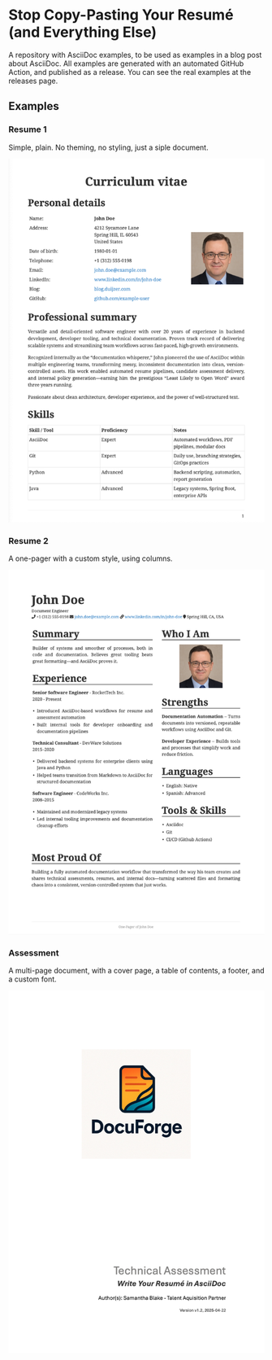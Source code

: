 # Stop Copy-Pasting Your Resumé (and Everything Else)

A repository with AsciiDoc examples, to be used as examples in a blog post about AsciiDoc. All examples are generated with an automated GitHub Action, and published as a release. You can see the real examples at the releases page.

## Examples

### Resume 1

Simple, plain. No theming, no styling, just a siple document.

![example](./resume-1/example.png)

### Resume 2

A one-pager with a custom style, using columns. 

![example](./resume-2/example.png?v=2)

### Assessment

A multi-page document, with a cover page, a table of contents, a footer, and a custom font.

![example](./assessment/example.png)

